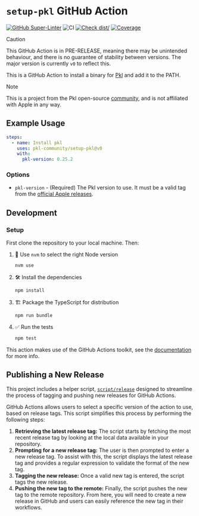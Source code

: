# `setup-pkl` GitHub Action

[![GitHub Super-Linter](https://github.com/actions/typescript-action/actions/workflows/linter.yml/badge.svg)](https://github.com/super-linter/super-linter)
![CI](https://github.com/actions/typescript-action/actions/workflows/ci.yml/badge.svg)
[![Check dist/](https://github.com/actions/typescript-action/actions/workflows/check-dist.yml/badge.svg)](https://github.com/actions/typescript-action/actions/workflows/check-dist.yml)
[![Coverage](./badges/coverage.svg)](./badges/coverage.svg)

> [!CAUTION]
>
> This GitHub Action is in PRE-RELEASE, meaning there may be unintended
> behaviour, and there is no guarantee of stability between versions. The major
> version is currently `v0` to reflect this.

This is a GitHub Action to install a binary for
[Pkl](https://github.com/apple/pkl) and add it to the PATH.

> [!NOTE]
>
> This is a project from the Pkl open-source
> [community](https://github.com/pkl-community), and is not affiliated with
> Apple in any way.

## Example Usage

```yaml
steps:
  - name: Install pkl
    uses: pkl-community/setup-pkl@v0
    with:
      pkl-version: 0.25.2
```

### Options

- `pkl-version` - (Required) The Pkl version to use. It must be a valid tag from the
  [official Apple releases](https://github.com/apple/pkl/releases).

## Development

### Setup

First clone the repository to your local machine. Then:

1. :twisted_rightwards_arrows: Use `nvm` to select the right Node version

   ```bash
   nvm use
   ```

1. :hammer_and_wrench: Install the dependencies

   ```bash
   npm install
   ```

1. :building_construction: Package the TypeScript for distribution

   ```bash
   npm run bundle
   ```

1. :white_check_mark: Run the tests

   ```bash
   npm test
   ```

This action makes use of the GitHub Actions toolkit, see the
[documentation](https://github.com/actions/toolkit/blob/master/README.md) for
more info.

## Publishing a New Release

This project includes a helper script, [`script/release`](./script/release)
designed to streamline the process of tagging and pushing new releases for
GitHub Actions.

GitHub Actions allows users to select a specific version of the action to use,
based on release tags. This script simplifies this process by performing the
following steps:

1. **Retrieving the latest release tag:** The script starts by fetching the most
   recent release tag by looking at the local data available in your repository.
1. **Prompting for a new release tag:** The user is then prompted to enter a new
   release tag. To assist with this, the script displays the latest release tag
   and provides a regular expression to validate the format of the new tag.
1. **Tagging the new release:** Once a valid new tag is entered, the script tags
   the new release.
1. **Pushing the new tag to the remote:** Finally, the script pushes the new tag
   to the remote repository. From here, you will need to create a new release in
   GitHub and users can easily reference the new tag in their workflows.
